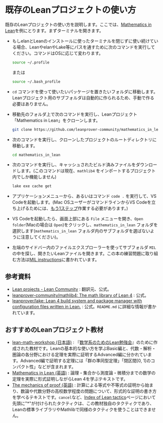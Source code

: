 # 既存のLeanプロジェクトの使い方

既存のLeanプロジェクトの使い方を説明します。ここでは、[Mathematics in Lean](https://github.com/leanprover-community/mathematics_in_lean)を例にとります。まずターミナルを開きます。

* もしelanとLeanのインストールに使ったターミナルを閉じずに使い続けている場合、LeanやelanやLake等にパスを通すために次のコマンドを実行してください。コマンドはOSに応じて変わります。

  ```sh
  source ~/.profile
  ```

  または

  ```sh
  source ~/.bash_profile
  ```

* ``cd`` コマンドを使って使いたいパッケージを置きたいフォルダに移動します。Leanプロジェクト用のサブフォルダは自動的に作られるため、手動で作る必要はありません。

* 移動先のフォルダ上で次のコマンドを実行し、Leanプロジェクト「Mathematics in Lean」をクローンします。

  ```sh
  git clone https://github.com/leanprover-community/mathematics_in_lean.git
  ```

* 次のコマンドを実行し、クローンしたプロジェクトのルートディレクトリに移動します。

  ```sh
  cd mathematics_in_lean
  ```

* 次のコマンドを実行し、キャッシュされたビルド済みファイルをダウンロードします。(このコマンドは現在、``mathlib4`` をインポートするプロジェクト内でしか機能しません)

  ```sh
  lake exe cache get
  ```

* アプリケーションメニューから、あるいはコマンド ``code .`` を実行して、VS Codeを起動します。(Mac OSユーザーがコマンドラインからVS Codeを立ち上げるためには、[もう1ステップ](https://code.visualstudio.com/docs/setup/mac#_launching-from-the-command-line)作業する必要があります。)

* VS Codeを起動したら、画面上部にある ``File`` メニューを開き、``Open folder``(Macの場合は ``Open``)をクリックし、``mathematics_in_lean`` フォルダを選択します(``mathematics_in_lean`` フォルダ内のサブフォルダを選ばないように注意してください)。

* 左端のサイドバー内のファイルエクスプローラーを使ってサブフォルダ ``MIL`` の中を探し、開きたいLeanファイルを開きます。この本の練習問題に取り組む方法は[MIL instructions](https://github.com/leanprover-community/mathematics_in_lean/blob/master/README.md)に書かれています。

## 参考資料

- [Lean projects - Lean Community](https://leanprover-community.github.io/install/project.html) : 翻訳元、公式。
- [leanprover-community/mathlib4: The math library of Lean 4](https://github.com/leanprover-community/mathlib4/) : 公式。
- [leanprover/lake: Lean 4 build system and package manager with configuration files written in Lean.](https://github.com/leanprover/lake) : 公式。``README.md`` に詳細な情報が書かれています。

## おすすめのLeanプロジェクト教材
- [lean-math-workshop (日本語)](https://github.com/yuma-mizuno/lean-math-workshop) : 『[数学系のためのLean勉強会](https://haruhisa-enomoto.github.io/lean-math-workshop/)』のために作成された教材です。Leanの基本的な使い方を学ぶBasic編と、代数・解析・圏論の各分野における定理を実際に証明するAdvanced編に分かれています。Advanced編で証明する定理には「群の準同型定理」「閉区間[0, 1]のコンパクト性」などが含まれます。
- [Mathematics in Lean (英語)](https://github.com/leanprover-community/mathematics_in_lean) : 論理・集合から測度論・微積分までの数学の定理を実際に形式証明しながらLean 4を学ぶテキストです。
- [The mechanics of proof (英語)](https://github.com/hrmacbeth/math2001) : 計算による等式や不等式の証明から始まり、数論や代数分野の高校数学程度の問題について、形式的な証明の書き方を学べるテキストです。`cancel`など、[Index of Lean tactics](https://hrmacbeth.github.io/math2001/Index_of_Tactics.html)ページにおいて先頭に"*"が付けられたタクティクは、この教材独自のタクティクであり、Leanの標準ライブラリやMathlibで同様のタクティクを使うことはできません。
